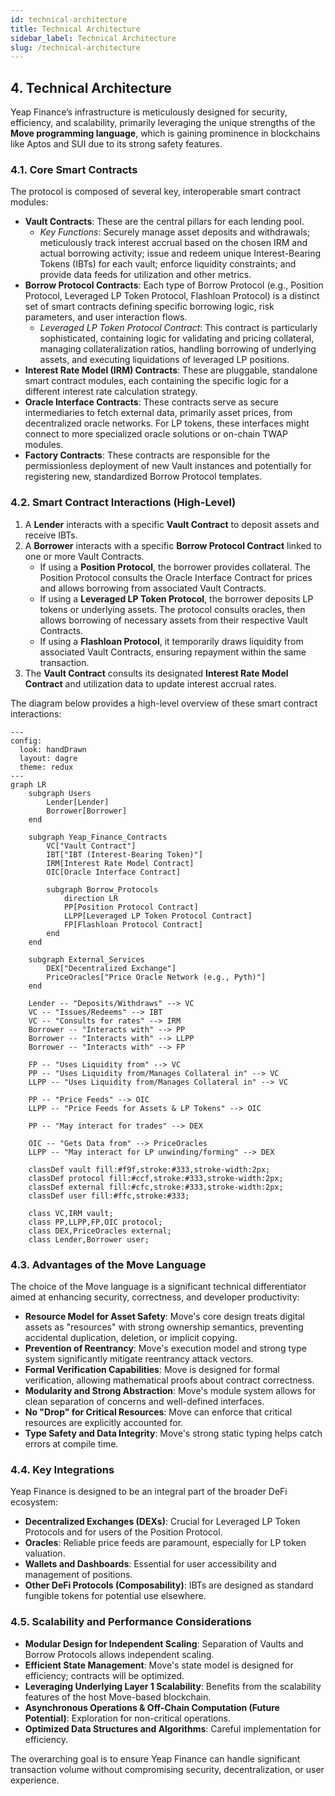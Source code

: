 ```yaml
---
id: technical-architecture
title: Technical Architecture
sidebar_label: Technical Architecture
slug: /technical-architecture
---
```


## 4. Technical Architecture

Yeap Finance’s infrastructure is meticulously designed for security, efficiency, and scalability, primarily leveraging the unique strengths of the **Move programming language**, which is gaining prominence in blockchains like Aptos and SUI due to its strong safety features.

### 4.1. Core Smart Contracts

The protocol is composed of several key, interoperable smart contract modules:

* **Vault Contracts**: These are the central pillars for each lending pool.
    * *Key Functions*: Securely manage asset deposits and withdrawals; meticulously track interest accrual based on the chosen IRM and actual borrowing activity; issue and redeem unique Interest-Bearing Tokens (IBTs) for each vault; enforce liquidity constraints; and provide data feeds for utilization and other metrics.
* **Borrow Protocol Contracts**: Each type of Borrow Protocol (e.g., Position Protocol, Leveraged LP Token Protocol, Flashloan Protocol) is a distinct set of smart contracts defining specific borrowing logic, risk parameters, and user interaction flows.
    * *Leveraged LP Token Protocol Contract*: This contract is particularly sophisticated, containing logic for validating and pricing collateral, managing collateralization ratios, handling borrowing of underlying assets, and executing liquidations of leveraged LP positions.
* **Interest Rate Model (IRM) Contracts**: These are pluggable, standalone smart contract modules, each containing the specific logic for a different interest rate calculation strategy.
* **Oracle Interface Contracts**: These contracts serve as secure intermediaries to fetch external data, primarily asset prices, from decentralized oracle networks. For LP tokens, these interfaces might connect to more specialized oracle solutions or on-chain TWAP modules.
* **Factory Contracts**: These contracts are responsible for the permissionless deployment of new Vault instances and potentially for registering new, standardized Borrow Protocol templates.

### 4.2. Smart Contract Interactions (High-Level)

1.  A **Lender** interacts with a specific **Vault Contract** to deposit assets and receive IBTs.
2.  A **Borrower** interacts with a specific **Borrow Protocol Contract** linked to one or more Vault Contracts.
    * If using a **Position Protocol**, the borrower provides collateral. The Position Protocol consults the Oracle Interface Contract for prices and allows borrowing from associated Vault Contracts.
    * If using a **Leveraged LP Token Protocol**, the borrower deposits LP tokens or underlying assets. The protocol consults oracles, then allows borrowing of necessary assets from their respective Vault Contracts.
    * If using a **Flashloan Protocol**, it temporarily draws liquidity from associated Vault Contracts, ensuring repayment within the same transaction.
3.  The **Vault Contract** consults its designated **Interest Rate Model Contract** and utilization data to update interest accrual rates.

The diagram below provides a high-level overview of these smart contract interactions:

```mermaid
---
config:
  look: handDrawn
  layout: dagre
  theme: redux
---
graph LR
    subgraph Users
        Lender[Lender]
        Borrower[Borrower]
    end

    subgraph Yeap_Finance_Contracts
        VC["Vault Contract"]
        IBT["IBT (Interest-Bearing Token)"]
        IRM[Interest Rate Model Contract]
        OIC[Oracle Interface Contract]

        subgraph Borrow_Protocols
            direction LR
            PP[Position Protocol Contract]
            LLPP[Leveraged LP Token Protocol Contract]
            FP[Flashloan Protocol Contract]
        end
    end

    subgraph External_Services
        DEX["Decentralized Exchange"]
        PriceOracles["Price Oracle Network (e.g., Pyth)"]
    end

    Lender -- "Deposits/Withdraws" --> VC
    VC -- "Issues/Redeems" --> IBT
    VC -- "Consults for rates" --> IRM
    Borrower -- "Interacts with" --> PP
    Borrower -- "Interacts with" --> LLPP
    Borrower -- "Interacts with" --> FP

    FP -- "Uses Liquidity from" --> VC
    PP -- "Uses Liquidity from/Manages Collateral in" --> VC
    LLPP -- "Uses Liquidity from/Manages Collateral in" --> VC

    PP -- "Price Feeds" --> OIC
    LLPP -- "Price Feeds for Assets & LP Tokens" --> OIC

    PP -- "May interact for trades" --> DEX

    OIC -- "Gets Data from" --> PriceOracles
    LLPP -- "May interact for LP unwinding/forming" --> DEX

    classDef vault fill:#f9f,stroke:#333,stroke-width:2px;
    classDef protocol fill:#ccf,stroke:#333,stroke-width:2px;
    classDef external fill:#cfc,stroke:#333,stroke-width:2px;
    classDef user fill:#ffc,stroke:#333;

    class VC,IRM vault;
    class PP,LLPP,FP,OIC protocol;
    class DEX,PriceOracles external;
    class Lender,Borrower user;
```

### 4.3. Advantages of the Move Language

The choice of the Move language is a significant technical differentiator aimed at enhancing security, correctness, and developer productivity:

* **Resource Model for Asset Safety**: Move's core design treats digital assets as "resources" with strong ownership semantics, preventing accidental duplication, deletion, or implicit copying.
* **Prevention of Reentrancy**: Move's execution model and strong type system significantly mitigate reentrancy attack vectors.
* **Formal Verification Capabilities**: Move is designed for formal verification, allowing mathematical proofs about contract correctness.
* **Modularity and Strong Abstraction**: Move's module system allows for clean separation of concerns and well-defined interfaces.
* **No "Drop" for Critical Resources**: Move can enforce that critical resources are explicitly accounted for.
* **Type Safety and Data Integrity**: Move's strong static typing helps catch errors at compile time.

### 4.4. Key Integrations

Yeap Finance is designed to be an integral part of the broader DeFi ecosystem:

* **Decentralized Exchanges (DEXs)**: Crucial for Leveraged LP Token Protocols and for users of the Position Protocol.
* **Oracles**: Reliable price feeds are paramount, especially for LP token valuation.
* **Wallets and Dashboards**: Essential for user accessibility and management of positions.
* **Other DeFi Protocols (Composability)**: IBTs are designed as standard fungible tokens for potential use elsewhere.

### 4.5. Scalability and Performance Considerations

* **Modular Design for Independent Scaling**: Separation of Vaults and Borrow Protocols allows independent scaling.
* **Efficient State Management**: Move's state model is designed for efficiency; contracts will be optimized.
* **Leveraging Underlying Layer 1 Scalability**: Benefits from the scalability features of the host Move-based blockchain.
* **Asynchronous Operations & Off-Chain Computation (Future Potential)**: Exploration for non-critical operations.
* **Optimized Data Structures and Algorithms**: Careful implementation for efficiency.

The overarching goal is to ensure Yeap Finance can handle significant transaction volume without compromising security, decentralization, or user experience.
